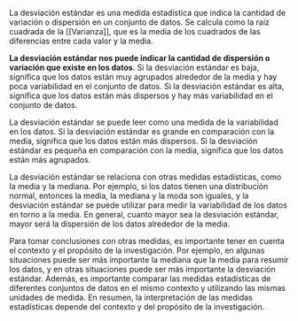 La desviación estándar es una medida estadística que indica la cantidad de variación o dispersión en un conjunto de datos. Se calcula como la raíz cuadrada de la [[Varianza]], que es la media de los cuadrados de las diferencias entre cada valor y la media.

**La desviación estándar nos puede indicar la cantidad de dispersión o variación que existe en los datos**. Si la desviación estándar es baja, significa que los datos están muy agrupados alrededor de la media y hay poca variabilidad en el conjunto de datos. Si la desviación estándar es alta, significa que los datos están más dispersos y hay más variabilidad en el conjunto de datos.

La desviación estándar se puede leer como una medida de la variabilidad en los datos. Si la desviación estándar es grande en comparación con la media, significa que los datos están más dispersos. Si la desviación estándar es pequeña en comparación con la media, significa que los datos están más agrupados.

La desviación estándar se relaciona con otras medidas estadísticas, como la media y la mediana. Por ejemplo, si los datos tienen una distribución normal, entonces la media, la mediana y la moda son iguales, y la desviación estándar se puede utilizar para medir la variabilidad de los datos en torno a la media. En general, cuanto mayor sea la desviación estándar, mayor será la dispersión de los datos alrededor de la media.

Para tomar conclusiones con otras medidas, es importante tener en cuenta el contexto y el propósito de la investigación. Por ejemplo, en algunas situaciones puede ser más importante la mediana que la media para resumir los datos, y en otras situaciones puede ser más importante la desviación estándar. Además, es importante comparar las medidas estadísticas de diferentes conjuntos de datos en el mismo contexto y utilizando las mismas unidades de medida. En resumen, la interpretación de las medidas estadísticas depende del contexto y del propósito de la investigación.
